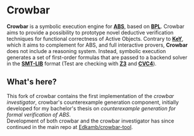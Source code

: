 # Crowbar 

**Crowbar** is a symbolic execution engine for [**ABS**](https://abs-models.org), based on [**BPL**](https://doi.org/10.1007/978-3-030-29026-9_22).
Crowbar aims to provide a possibility to prototype novel deductive verification techniques for 
functional correctness of Active Objects. Contrary to [**KeY**](https://www.key-project.org/), which it aims to complement for ABS, and full interactive provers, **Crowbar** does not include a reasoning system.
Instead, symbolic execution generates a set of first-order formulas that are passed to a backend solver in the [**SMT-LIB**](http://smtlib.cs.uiowa.edu) format
(Test are checking with [**Z3**](https://github.com/Z3Prover/z3) and [**CVC4**](https://cvc4.github.io/)).

## What's here?

This fork of crowbar contains the first implementation of the _crowbar investigator_, crowbar's counterexample generation component, initially developed for my bachelor's thesis on _counterexample generation for formal verification of ABS_.  
Development of both crowbar and the crowbar investigator has since continued in the main repo at [Edkamb/crowbar-tool](https://github.com/Edkamb/crowbar-tool).
